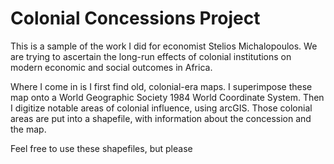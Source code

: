 # Colonial Concessions Project

This is a sample of the work I did for economist Stelios Michalopoulos. We are trying to ascertain the long-run effects of colonial institutions on modern economic and social outcomes in Africa. 

Where I come in is I first find old, colonial-era maps. I superimpose these map onto a World Geographic Society 1984 World Coordinate System. Then I digitize notable areas of colonial influence, using arcGIS. Those colonial areas are put into a shapefile, with information about the concession and the map.

Feel free to use these shapefiles, but please 
